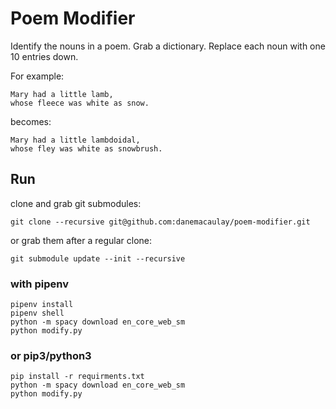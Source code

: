 # Poem Modifier

Identify the nouns in a poem. Grab a dictionary. Replace each noun with one 10 entries down.

For example:

```
Mary had a little lamb,
whose fleece was white as snow.
```

becomes:

```
Mary had a little lambdoidal,
whose fley was white as snowbrush.
```

## Run

clone and grab git submodules:

```
git clone --recursive git@github.com:danemacaulay/poem-modifier.git
```

or grab them after a regular clone:

```
git submodule update --init --recursive
```


### with pipenv

```
pipenv install
pipenv shell
python -m spacy download en_core_web_sm
python modify.py
```


### or pip3/python3

```
pip install -r requirments.txt
python -m spacy download en_core_web_sm
python modify.py
```


